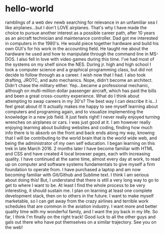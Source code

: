 # hello-world
ramblings of a web dev newb searching for relevance in an unfamiliar sea
I like airplanes...but I don't LOVE airplanes. That's why I have made the choice to pursue another interest as a possible career path, after 10 years as an aircraft technician and maintenance controller. 
Dad got me interested in computers in the 1980's. He would piece together hardware and build his own GUI's for his work in the accounting field. He taught me about the hardware he used and how to manipulate through the command line in MS-DOS. I also fell in love with video games during this time. I've had most of the systems on my shelf since the NES. During jr. high and high school I took a computer science and a graphical programming class, but did not decide to follow through as a career. I wish now that I had. I also took drafting, JROTC, and auto mechanics. 
Nope, didn't become an architect. Didn't chase the military either. Yep...became a professional mechanic, although on multi-million dollar passenger aircraft, which has paid the bills and been a great cross-country experience.
What do I think about attempting to swap careers in my 30's? The best way I can describe it is...I feel great about it! It actually makes me happy to see myself learning about computers and programing again, and to visualize implementing the knowledge in a new job field. It just feels right!
I never really enjoyed turning wrenches on airplanes or cars. I was just good at it. I am however really enjoying learning about building websites and coding, finding how much info there is to absorb on the front and back ends along my way, knowing that I will be contributing to the world brain that is the world wide web, and being the administrator of my own self education.
I began learning on this trek in late March 2016. 2 months later I have become familiar with HTML and CSS and have created 4 local browser pages, each with increasing quality. I have continued at the same time, almost every day at work, to read up on computer and software systems fundamentals to give myself a firm foundation to operate from. I have purchased a laptop and am now becoming familiar with Git/Github and Sublime text. I think I am serious about doing this! But, I understand that there is still a very long way to go to get to where I want to be. At least I find the whole process to be very interesting, it should sustain me.
I plan on learning at least one complete development stack, then on to others in the future. I want to make myself marketable, so I can get away from the crazy airlines and terrible work schedules that are common in the aviation industry. I want more and better quality time with my wonderful family, and I want the joy back in my life. So far, I think I'm finally on the right track!
Good luck to all the other guys and gals out there who have put themselves on a similar trajectory. See you on the web!
